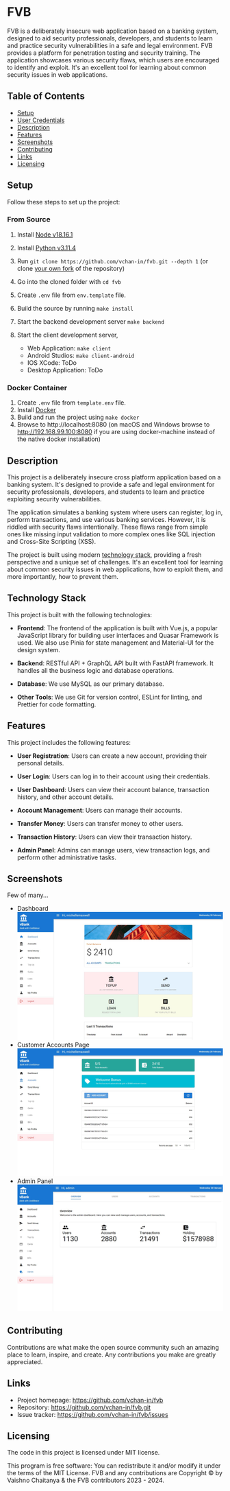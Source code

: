 # FVB

FVB is a deliberately insecure web application based on a banking system, designed to aid security professionals, developers, and students to learn and practice security vulnerabilities in a safe and legal environment. FVB provides a platform for penetration testing and security training. The application showcases various security flaws, which users are encouraged to identify and exploit. It's an excellent tool for learning about common security issues in web applications.

## Table of Contents

- [Setup](#setup)
- [User Credentials](https://github.com/vchan-in/fvb/wiki/Credentials)
- [Description](#description)
- [Features](#features)
- [Screenshots](#screenshots)
- [Contributing](#contributing)
- [Links](#links)
- [Licensing](#licensing)

## Setup

Follow these steps to set up the project:

### From Source

1. Install [Node v18.16.1](https://nodejs.org/en/blog/release/v18.16.1)
2. Install [Python v3.11.4](https://www.python.org/downloads/release/python-3114/)
3. Run `git clone https://github.com/vchan-in/fvb.git --depth 1` (or
   clone [your own fork](https://github.com/vchan-in/fvb/fork)
   of the repository)

4. Go into the cloned folder with `cd fvb`
5. Create `.env` file from `env.template` file.
6. Build the source by running `make install`
7. Start the backend development server `make backend`
8. Start the client development server,

    * Web Application: `make client`
    * Android Studios: `make client-android`
    * IOS XCode: ToDo
    * Desktop Application: ToDo

### Docker Container
1. Create `.env` file from `template.env` file.
1. Install [Docker](https://www.docker.com)
2. Build and run the project using `make docker`
3. Browse to http://localhost:8080 (on macOS and Windows browse to http://192.168.99.100:8080 if you are using docker-machine instead of the native docker installation)

## Description

This project is a deliberately insecure cross platform application based on a banking system. It's designed to provide a safe and legal environment for security professionals, developers, and students to learn and practice exploiting security vulnerabilities.

The application simulates a banking system where users can register, log in, perform transactions, and use various banking services. However, it is riddled with security flaws intentionally. These flaws range from simple ones like missing input validation to more complex ones like SQL injection and Cross-Site Scripting (XSS).

The project is built using modern [technology stack](#technology-stack), providing a fresh perspective and a unique set of challenges. It's an excellent tool for learning about common security issues in web applications, how to exploit them, and more importantly, how to prevent them.

## Technology Stack

This project is built with the following technologies:

- **Frontend**: The frontend of the application is built with Vue.js, a popular JavaScript library for building user interfaces and Quasar Framework is used. We also use Pinia for state management and Material-UI for the design system.

- **Backend**: RESTful API + GraphQL API built with FastAPI framework. It handles all the business logic and database operations.

- **Database**: We use MySQL as our primary database.

- **Other Tools**: We use Git for version control, ESLint for linting, and Prettier for code formatting.

## Features

This project includes the following features:

- **User Registration**: Users can create a new account, providing their personal details.

- **User Login**: Users can log in to their account using their credentials.

- **User Dashboard**: Users can view their account balance, transaction history, and other account details.

- **Account Management**: Users can manage their accounts.

- **Transfer Money**: Users can transfer money to other users.

- **Transaction History**: Users can view their transaction history.

- **Admin Panel**: Admins can manage users, view transaction logs, and perform other administrative tasks.

## Screenshots
Few of many...

- Dashboard ![Screenshot](/screenshots/dashboard.jpg)
- Customer Accounts Page ![Screenshot](/screenshots/accounts.jpg)
- Admin Panel ![Screenshot](/screenshots/admin.jpg)


## Contributing

Contributions are what make the open source community such an amazing place to learn, inspire, and create. Any contributions you make are greatly appreciated.

## Links

- Project homepage: https://github.com/vchan-in/fvb
- Repository: https://github.com/vchan-in/fvb.git
- Issue tracker: https://github.com/vchan-in/fvb/issues

## Licensing

The code in this project is licensed under MIT license.

This program is free software: You can redistribute it and/or modify it under the terms of the MIT License. FVB and any contributions are Copyright © by Vaishno Chaitanya & the FVB contributors 2023 - 2024.